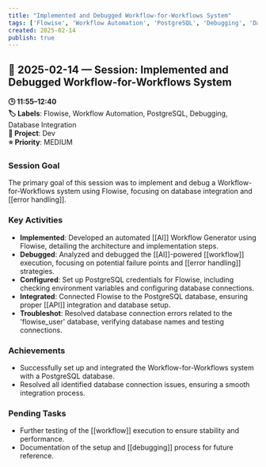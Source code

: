 ```yaml
---
title: "Implemented and Debugged Workflow-for-Workflows System"
tags: ['Flowise', 'Workflow Automation', 'PostgreSQL', 'Debugging', 'Database Integration']
created: 2025-02-14
publish: true
---
```


## 📅 2025-02-14 — Session: Implemented and Debugged Workflow-for-Workflows System

**🕒 11:55–12:40**  
**🏷️ Labels**: Flowise, Workflow Automation, PostgreSQL, Debugging, Database Integration  
**📂 Project**: Dev  
**⭐ Priority**: MEDIUM  


### Session Goal
The primary goal of this session was to implement and debug a Workflow-for-Workflows system using Flowise, focusing on database integration and [[error handling]].

### Key Activities
- **Implemented**: Developed an automated [[AI]] Workflow Generator using Flowise, detailing the architecture and implementation steps.
- **Debugged**: Analyzed and debugged the [[AI]]-powered [[workflow]] execution, focusing on potential failure points and [[error handling]] strategies.
- **Configured**: Set up PostgreSQL credentials for Flowise, including checking environment variables and configuring database connections.
- **Integrated**: Connected Flowise to the PostgreSQL database, ensuring proper [[API]] integration and database setup.
- **Troubleshot**: Resolved database connection errors related to the 'flowise_user' database, verifying database names and testing connections.

### Achievements
- Successfully set up and integrated the Workflow-for-Workflows system with a PostgreSQL database.
- Resolved all identified database connection issues, ensuring a smooth integration process.

### Pending Tasks
- Further testing of the [[workflow]] execution to ensure stability and performance.
- Documentation of the setup and [[debugging]] process for future reference.
